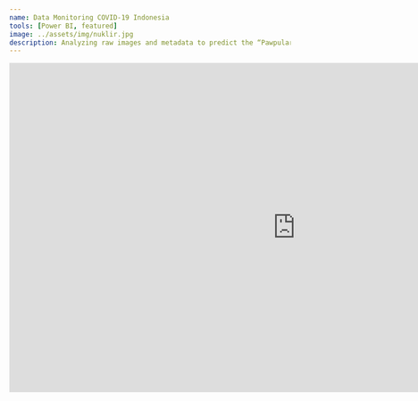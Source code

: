 ```yaml
---
name: Data Monitoring COVID-19 Indonesia
tools: [Power BI, featured]
image: ../assets/img/nuklir.jpg
description: Analyzing raw images and metadata to predict the “Pawpularity” of pet photos.
---
```

<div class="row">
<iframe title="Covid19_Dashboard_Indo_krisbimantara" width="1024" height="590" src="https://app.powerbi.com/view?r=eyJrIjoiMTA0YzJiNDYtZmFiZi00MjU4LTkzZGMtNGQ2ZThiNTdkODk2IiwidCI6ImQ3Yjk1ZWM0LTlhN2YtNDI2MC1iMmUzLWViNTNmMGFjODQwMSIsImMiOjEwfQ%3D%3D&pageName=ReportSection" frameborder="0" allowFullScreen="true"></iframe>
</div>
